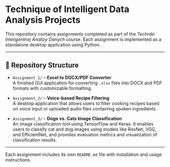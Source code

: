 # Technique of Intelligent Data Analysis Projects

This repository contains assignments completed as part of the *Techniki Inteligentnej Analizy Danych* course. Each assignment is implemented as a standalone desktop application using Python.

---

## 📁 Repository Structure

- `Assignment_1/` – **Excel to DOCX/PDF Converter**  
  A finished GUI application for converting `.xlsx` files into DOCX and PDF formats with customizable formatting.

- `Assignment_2/` – **Voice-based Recipe Filtering**  
  A desktop application that allows users to filter cooking recipes based on voice input or uploaded audio files containing spoken ingredients.

- `Assignment_3/` – **Dogs vs. Cats Image Classification**  
  An image classification tool using TensorFlow and Keras. It enables users to classify cat and dog images using models like ResNet, VGG, and EfficientNet, and provides evaluation metrics and visualization of classification results.

---

Each assignment includes its own `README.md` file with installation and usage instructions.
